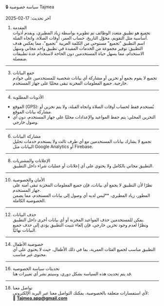 🔒 سياسة خصوصية Tajmea

آخر تحديث: 17-02-2025  

 1. المقدمة  
تجميع هو تطبيق متعدد الوظائف تم تطويره بواسطة زياد المطيري، ويقدم أدوات أساسية مثل التقويم، محوّل التاريخ، حساب العمر، أوقات الصلاة، واتجاه القبلة.  
اسم التطبيق "تجميع" مستوحى من الكلمة العربية "تجميع"، مما يعكس هدف التطبيق: توفير مجموعة من الخدمات المفيدة في تطبيق واحد مجاني وسهل الاستخدام، مما يسهل حياة المستخدمين دون الحاجة لاستخدام عدة تطبيقات منفصلة.  

---  

 3. جمع البيانات  
تجميع لا يقوم بجمع أو تخزين أو مشاركة أي بيانات شخصية للمستخدمين على خوادم خارجية. جميع المعلومات المخزنة تبقى محليًا على جهاز المستخدم.  

---  

 4. الأذونات المطلوبة  
- الموقع (GPS): يُستخدم فقط لحساب أوقات الصلاة واتجاه القبلة، ولا يتم تخزين أو مشاركة بيانات الموقع.  
- التخزين المحلي: يتم حفظ المواعيد والإعدادات محليًا على جهاز المستخدم، دون أي وصول خارجي.  

---  

 6. مشاركة البيانات  
تجميع لا يشارك بيانات المستخدمين مع أي طرف ثالث ولا يستخدم خدمات تحليل البيانات مثل Google Analytics أو Firebase.  

---  

 8. الإعلانات والمشتريات  
التطبيق مجاني بالكامل ولا يحتوي على أي إعلانات أو عمليات شراء داخل التطبيق.  

---  

 10. الأمان والخصوصية  
نظرًا لأن التطبيق لا يجمع أي بيانات، فإن جميع المعلومات المخزنة تبقى آمنة على جهاز المستخدم.  
المطور، زياد المطيري، **ليس لديه أي وصول إلى بيانات المستخدم، مما يضمن الخصوصية الكاملة.  

---  

 12. حذف البيانات  
يمكن للمستخدمين حذف المواعيد المخزنة أو أي بيانات أخرى داخل التطبيق.  
ونظرًا لعدم وجود تخزين خارجي، فإن إلغاء تثبيت التطبيق يؤدي إلى حذف جميع البيانات نهائيًا.  

---  

 14. خصوصية الأطفال  
التطبيق مناسب لجميع الفئات العمرية، بما في ذلك الأطفال، حيث لا يحتوي على أي محتوى غير مناسب.  

---  

 16. تحديثات سياسة الخصوصية  
قد يتم تحديث هذه السياسة بشكل دوري، وسيتم نشر أي تغييرات هنا.  

---  

 18. تواصل معنا  
لأي استفسارات متعلقة بالخصوصية، يمكنك التواصل معنا عبر البريد الإلكتروني:  
📧 **Tajmea.app@gmail.com**  

